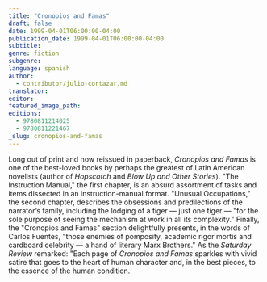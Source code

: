 ```yaml
---
title: "Cronopios and Famas"
draft: false
date: 1999-04-01T06:00:00-04:00
publication_date: 1999-04-01T06:00:00-04:00
subtitle:
genre: fiction
subgenre:
language: spanish
author:
  - contributor/julio-cortazar.md
translator:
editor:
featured_image_path:
editions:
  - 9780811214025
  - 9780811221467
_slug: cronopios-and-famas
---
```


Long out of print and now reissued in paperback, _Cronopios and Famas_ is one of the best-loved books by perhaps the greatest of Latin American novelists (author of _Hopscotch_ and _Blow Up and Other Stories_). "The Instruction Manual," the first chapter, is an absurd assortment of tasks and items dissected in an instruction-manual format. "Unusual Occupations," the second chapter, describes the obsessions and predilections of the narrator’s family, including the lodging of a tiger — just one tiger — "for the sole purpose of seeing the mechanism at work in all its complexity." Finally, the "Cronopios and Famas" section delightfully presents, in the words of Carlos Fuentes, "those enemies of pomposity, academic rigor mortis and cardboard celebrity — a hand of literary Marx Brothers." As the _Saturday Review_ remarked: "Each page of _Cronopios and Famas_ sparkles with vivid satire that goes to the heart of human character and, in the best pieces, to the essence of the human condition.

